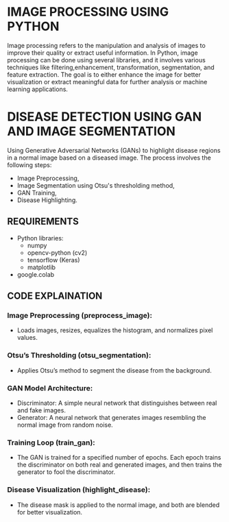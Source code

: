 # IMAGE PROCESSING USING PYTHON
Image processing refers to the manipulation and analysis of images to improve their quality or extract useful information. 
In Python, image processing can be done using several libraries, and it involves various techniques like filtering,enhancement, transformation, segmentation, and feature extraction. 
The goal is to either enhance the image for better visualization or extract meaningful data for further analysis or machine learning applications.

# DISEASE DETECTION USING GAN AND IMAGE SEGMENTATION
Using Generative Adversarial Networks (GANs) to highlight disease regions in a normal image based on a diseased image. The process involves the following steps:

- Image Preprocessing,
- Image Segmentation using Otsu's thresholding method,
- GAN Training,
- Disease Highlighting.

## REQUIREMENTS
   - Python libraries:
      - numpy
      - opencv-python (cv2)
      - tensorflow (Keras)
      - matplotlib
   - google.colab
   
## CODE EXPLAINATION
### Image Preprocessing (preprocess_image):
 - Loads images, resizes, equalizes the histogram, and normalizes pixel values.

### Otsu’s Thresholding (otsu_segmentation):
 - Applies Otsu’s method to segment the disease from the background.

### GAN Model Architecture:
 - Discriminator: A simple neural network that distinguishes between real and fake images.
 - Generator: A neural network that generates images resembling the normal image from random noise.
 
### Training Loop (train_gan):
 - The GAN is trained for a specified number of epochs. Each epoch trains the discriminator on both real and generated images, and then trains the generator to fool the discriminator.

### Disease Visualization (highlight_disease):
 - The disease mask is applied to the normal image, and both are blended for better visualization.

